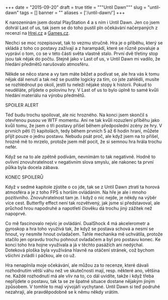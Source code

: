 
+++
date = "2015-09-20"
draft = true
title = """Until Dawn"""
slug = "until-dawn"
tags = []
banner = ""
aliases = ['/until-dawn/']
+++

K narozeninám jsem dostal PlayStation 4 a s ním i Until Dawn. Jen co jsem dohrál Last of us, tak jsem se do toho pustil pln očekávání načerpaných z recenzí na [Hrej.cz](http://www.hrej.cz/recenze/until-dawn-5215/) a [Games.cz](http://games.tiscali.cz/recenze/until-dawn-recenze-265802).

Nechci se moc rozepisovat, tak to vezmu stručně. Hra je o příběhu, který se skládá z toho co postavy zažívají a z harampádí, které se různě povaluje a vypráví o tom, co se v této části světa vlastně stalo. První dvě třetiny stop jsou tak nějak do počtu. Stejně jako v Last of us, v Until Dawn mi vadilo, že hledání předmětů narušovalo atmosféru.

Někde se něco stane a vy tam máte běžet a podívat se, ale hra vás k tomu nějak dál nenutí a tak než se pustíte logicky za tím, co jste zahlédli, musíte se rozhlédnout po okolí, jestli tu neleží nějaké stopy k historii. Pokud to neuděláte, příjdete o polovinu hry. V Last of us to bylo úplně to samé kvůli hledání materiálu na výrobu předmětů.

SPOILER ALERT

Téď budu trochu spoilovat, ale nic hrozného. Na konci jsem skončil s otevřenou pusou ve WTF momentu. Ani ne tak kvůli rozuzlení příběhu jako kvůli tomu, že jsem o tři postavy přišel během předposlední zcény ze hry. V prvních pěti (!) kapitolách, tedy během prvních 5 až 6 hodin hraní, můžete přijít pouze o jednu postavu. Nebudu psát proč, ale když jsem na to přišel, hrozně mě to mrzelo, protože jsem měl pocit, že si semnou hra hrála trochu nefér.

Když se na to ale zpětně podívám, nevnímám to tak negativně. Hodně to ovlivní znovuhratelnost v negativním slova smyslu, ale nakonec ta první půlka byla docela zábava.

KONEC SPOILERŮ

Když v sedmé kapitole zjistíte o co jde, tak se z Until Dawn ztratí ta horová atmosféra a je z toho FPS s horším ovládáním. Na hře je ale i mnoho pozitivního. Znovuhratelnost tam je. I když o nic nejde, je někdy na výběr více cest. Butterfly effect není tak rozvětvený, jak jsme si představoval, ale průchod hrou napodruhé a napotřetí člověku dá trochu jiný zážitek než napoprvé.

Co mě fascinovalo nejvíc je ovládání. DualShock 4 má akcelerometr a gyroskop a hra toho využívá tak, že když se postava schová a nesmí se hnout, vy nesmíte hnout ovladačem. Tahle mechanika mě uchvátila, protože stačilo jen opravdu trochu pohnout ovladačem a byl pro postavu konec. Ke konci toho hra hojne využívala a já v těchto pasážích ani nedýchal. Doteková ploška byla využívána hlavně na otáčení stránek, což bychom všichni zvládli i páčkou, ale co už.

Hra nenaplnila moje očekávání, ale můžou za to recenze, které dávali rozhodnutím větší váhu než ve skutečnosti mají, resp. některé ano, většina ne. Každé rozhodnutí má ale vliv na to, co dál uvidíte, takže i když třeba nepřijdete o postavu, tak ta se ze špatné situace dostane nějakým jiným způsobem. V tomhle to mají vývojáři vychytané. Until Dawn si teď podruhé nezahraji, ale pravděpodobně se k němu někdy vrátím.


